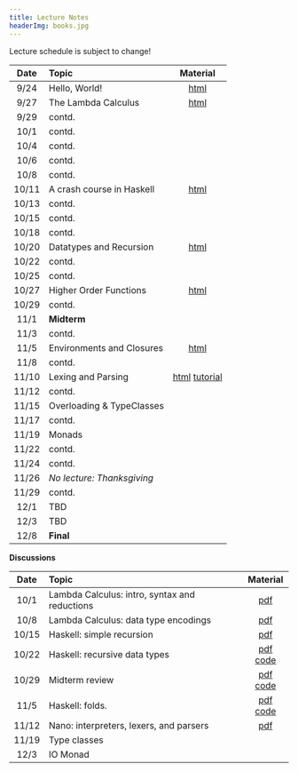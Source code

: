 ```yaml
---
title: Lecture Notes
headerImg: books.jpg
---
```


Lecture schedule is subject to change!

| Date       | Topic                           | Material                  |
|:----------:|:--------------------------------|:-------------------------:|
| 9/24       | Hello, World!                   | [html][lec0]              |            
| 9/27       | The Lambda Calculus             | [html][lec1]              |
| 9/29       | contd.                          |                           |
| 10/1       | contd.                          |                           |
| 10/4       | contd.                          |                           |
| 10/6       | contd.                          |                           |
| 10/8       | contd.                          |                           |
| 10/11      | A crash course in Haskell       | [html][lec2]              |
| 10/13      | contd.                          |                           |
| 10/15      | contd.                          |                           |
| 10/18      | contd.                          |                           |
| 10/20      | Datatypes and Recursion         | [html][lec3]              |
| 10/22      | contd.                          |                           |
| 10/25      | contd.                          |                           |
| 10/27      | Higher Order Functions          |  [html][lec4]             |
| 10/29      | contd.                          |                           |
| 11/1       | **Midterm**                     |                           |
| 11/3       | contd.                          |                           |
| 11/5       | Environments and Closures       |  [html][lec5]             |
| 11/8       | contd.                          |                           |
| 11/10      | Lexing and Parsing              |  [html][lec6] [tutorial][parsing] |
| 11/12      | contd.                          |                           |
| 11/15      | Overloading & TypeClasses       |                           |
| 11/17      | contd.                          |                           |
| 11/19      | Monads                          |                           |
| 11/22      | contd.                          |                           |
| 11/24      | contd.                          |                           |
| 11/26      |  *No lecture: Thanksgiving*     |                           |
| 11/29      | contd.                          |                           |
| 12/1       | TBD                             |                           |
| 12/3       | TBD                             |                           |
| 12/8       | **Final**                       |                           |


**Discussions**

| Date       | Topic                                           | Material                  |
|:----------:|:------------------------------------------------|:-------------------------:|
| 10/1       | Lambda Calculus: intro, syntax and reductions   | [pdf][disc1]              |
| 10/8       | Lambda Calculus: data type encodings            | [pdf][disc2]              |
| 10/15      | Haskell: simple recursion                       | [pdf][disc3]              |
| 10/22      | Haskell: recursive data types                   | [pdf][disc4] [code][disc4code] |
| 10/29      | Midterm review                                  | [pdf][disc5] [code][disc5code] |
| 11/5       | Haskell: folds.                                 | [pdf][disc6] [code][disc6code] |
| 11/12      | Nano: interpreters, lexers, and parsers         | [pdf][disc7]              |
| 11/19      | Type classes                                    |                           |
| 12/3       | IO Monad                                        |                           |


[lec0]: lectures/00-hello.html
[lec1]: lectures/01-lambda.html
[lec2]: lectures/02-haskell.html
[lec3]: lectures/03-datatypes.html
[lec4]: lectures/04-hof.html
[lec5]: lectures/05-closure.html
[lec6]: lectures/06-parsing.html
[lec7]: lectures/07-classes.html
[lec8]: lectures/08-monads.html
[lec9]: lectures/09-types.html
[soundness]: lectures/soundness.html
[mock-final]: https://github.com/cse130-assignments/mock-final

[disc1]: /static/raw/discussion-week-01.pdf
[disc2]: /static/raw/discussion-week-02.pdf
[disc3]: /static/raw/discussion-week-03.pdf
[disc3code]: /static/raw/discussion-week-03.hs
[disc4]: /static/raw/discussion-week-04.pdf
[disc4code]: /static/raw/discussion-week-04.hs
[disc5]: /static/raw/discussion-week-05.pdf
[disc5code]: /static/raw/discussion-week-05.hs
[disc6]: /static/raw/discussion-week-06.pdf
[disc6code]: /static/raw/discussion-week-06.hs
[disc7]: /static/raw/discussion-week-07.pdf
[disc8]: /static/raw/discussion-week-08.pdf
[disc8code]: /static/raw/discussion-week-08.hs
[disc9]: /static/raw/discussion-week-09.pdf

[parsing]: https://github.com/cse130-sp18/arith
[elsa]: https://github.com/ucsd-progsys/elsa
